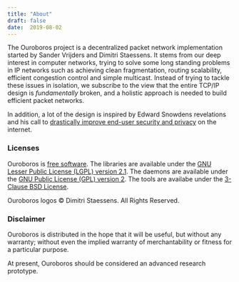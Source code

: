 ```yaml
---
title: "About"
draft: false
date:  2019-08-02
---
```


The Ouroboros project is a decentralized packet network implementation
started by Sander Vrijders and Dimitri Staessens. It stems from our
deep interest in computer networks, trying to solve some long standing
problems in IP networks such as achieving clean fragmentation, routing
scalability, efficient congestion control and simple
multicast. Instead of trying to tackle these issues in isolation, we
subscribe to the view that the entire TCP/IP design is *fundamentally*
broken, and a holistic approach is needed to build efficient packet
networks.

In addition, a lot of the design is inspired by Edward Snowdens
revelations and his call to [drastically improve end-user security and
privacy](https://www.theatlantic.com/politics/archive/2014/05/edward-snowdens-other-motive-for-leaking/370068/)
on the internet.

### Licenses

Ouroboros is [free
software](https://www.gnu.org/philosophy/free-sw.html). The libraries
are available under the [GNU Lesser Public License (LGPL) version
2.1](https://www.gnu.org/licenses/old-licenses/lgpl-2.1.html). The
daemons are available under the [GNU Public License (GPL) version
2](https://www.gnu.org/licenses/old-licenses/gpl-2.0.html). The tools
are availabe under the [3-Clause BSD
License](https://opensource.org/licenses/BSD-3-Clause).

Ouroboros logos © Dimitri Staessens. All Rights Reserved.

### Disclaimer

Ouroboros is distributed in the hope that it will be useful, but without
any warranty; without even the implied warranty of merchantability or
fitness for a particular purpose.

At present, Ouroboros should be considered an advanced research
prototype.

